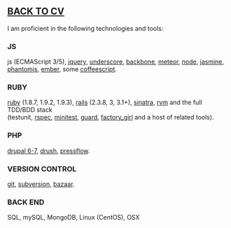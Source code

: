 ## [BACK TO CV](https://github.com/buddhamagnet/cv/blob/master/README.md) 

I am proficient in the following technologies and tools:

### JS

js (ECMAScript 3/5), [jquery](http://jquery.com), [underscore](http://underscorejs.org), [backbone](http://backbonejs.org),
[meteor](http://meteor.com), [node](http://nodejs.org), [jasmine](http://pivotal.github.com/jasmine), 
[phantomjs](http://phantomjs.org), [ember](http://emberjs.com), some [coffeescript](http://coffeescript.org).

### RUBY

[ruby](http://ruby-lang.org) (1.8.7, 1.9.2, 1.9.3), [rails](http://rubyonrails.org) (2.3.8, 3, 3.1+), 
[sinatra](http://www.sinatrarb.com), [rvm](https://rvm.io) and the full TDD/BDD stack<br />
(testunit, [rspec](http://rspec.info/), [minitest](https://github.com/seattlerb/minitest), 
[guard](https://github.com/guard/guard), [factory_girl](https://github.com/thoughtbot/factory_girl) and a host of related tools).

### PHP

[drupal 6-7](http://drupal.org), [drush](http://drupal.org/project/drush), [pressflow](http://pressflow.org/).

### VERSION CONTROL

[git](http://git-scm.com/), [subversion](http://subversion.tigris.org/), [bazaar](http://bazaar.canonical.com/en/).

### BACK END

SQL, mySQL, MongoDB, Linux (CentOS), OSX

